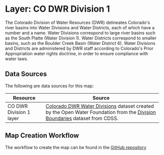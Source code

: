 # Layer: CO DWR Division  1 #

The Colorado Division of Water Resources (DWR)
delineates Colorado's river basins into
Water Divisions and Water Districts, each of which have a number and a name.
Water Divisions correspond to large river basins such as the South Platte (Water Division 1).
Water Districts correspond to smaller basins, such as the Boulder Creek Basin (Water District 6).
Water Divisions and Districts are administered by DWR staff according
to Colorado's Prior Appropriation water rights doctrine,
in order to ensure compliance with water laws.

## Data Sources ##

The following are data sources for this map:

| **Resource** | **Source** |
| -- | -- |
| CO DWR Division 1 layer | [Colorado DWR Water Divisions](https://data.openwaterfoundation.org/state/co/dwr/divisions/) dataset created by the Open Water Foundation from the [Division Boundaries](https://www.colorado.gov/pacific/cdss/gis-data-category) dataset from CDSS. |

## Map Creation Workflow ##

The workflow to create the map can be found in the
[GitHub repository](https://github.com/OpenWaterFoundation/owf-infomapper-co-boulder/tree/master/workflow/BasinEntities/Administration-CoDwrWaterDistricts)
